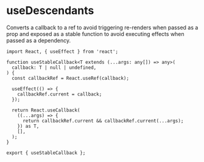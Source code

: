 # useDescendants

Converts a callback to a ref to avoid triggering re-renders when passed as a prop and exposed as a stable function to avoid executing effects when passed as a dependency.

```tsx | pure
import React, { useEffect } from 'react';

function useStableCallback<T extends (...args: any[]) => any>(
  callback: T | null | undefined,
) {
  const callbackRef = React.useRef(callback);

  useEffect(() => {
    callbackRef.current = callback;
  });

  return React.useCallback(
    ((...args) => {
      return callbackRef.current && callbackRef.current(...args);
    }) as T,
    [],
  );
}

export { useStableCallback };
```

